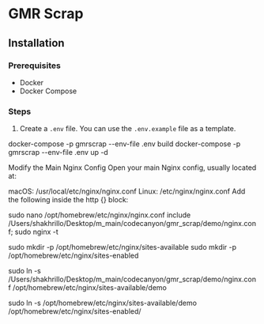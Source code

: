 # GMR Scrap

## Installation

### Prerequisites

- Docker
- Docker Compose

### Steps

1. Create a `.env` file. You can use the `.env.example` file as a template.

docker-compose -p gmrscrap --env-file .env build
docker-compose -p gmrscrap --env-file .env up -d

Modify the Main Nginx Config
Open your main Nginx config, usually located at:

macOS: /usr/local/etc/nginx/nginx.conf
Linux: /etc/nginx/nginx.conf
Add the following inside the http {} block:

sudo nano /opt/homebrew/etc/nginx/nginx.conf
include /Users/shakhrillo/Desktop/m_main/codecanyon/gmr_scrap/demo/nginx.conf;
sudo nginx -t

sudo mkdir -p /opt/homebrew/etc/nginx/sites-available
sudo mkdir -p /opt/homebrew/etc/nginx/sites-enabled

sudo ln -s /Users/shakhrillo/Desktop/m_main/codecanyon/gmr_scrap/demo/nginx.conf /opt/homebrew/etc/nginx/sites-available/demo

sudo ln -s /opt/homebrew/etc/nginx/sites-available/demo /opt/homebrew/etc/nginx/sites-enabled/

<!-- sudo ln -s /Users/shakhrillo/Desktop/m_main/codecanyon/gmr_scrap/demo/nginx.conf /etc/nginx/sites-available/demo
sudo ln -s /etc/nginx/sites-available/demo /etc/nginx/sites-enabled/ -->
